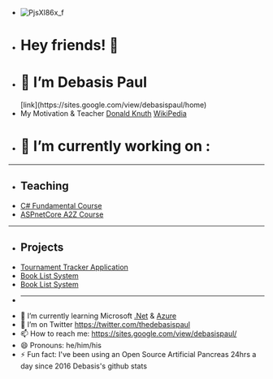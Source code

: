 - ![PjsXl86x_f](https://user-images.githubusercontent.com/8848622/133393437-5b634d45-a202-4869-8860-63c004562b39.jpg)
- <h1>Hey friends! 👋</h1> 
- <h1>🔭 I’m Debasis Paul</h1> [link](https://sites.google.com/view/debasispaul/home)
-  My Motivation & Teacher [Donald Knuth](https://cs.stanford.edu/~knuth/) [WikiPedia](https://en.wikipedia.org/wiki/Donald_Knuth)
- <h1>🔭 I’m currently working on :</h1>

---
- ## Teaching
- [C# Fundamental Course](https://github.com/DebasisPaul/CsharpWithDebasisPaul)
- [ASPnetCore A2Z Course](https://github.com/DebasisPaul/ASPnetCoreWithDebasisPaul)

---
- ## Projects
- [Tournament Tracker Application](https://github.com/DebasisPaul/TournamentTracker)
- [Book List System](https://github.com/DebasisPaul/BookListMVC)
- [Book List System](https://github.com/DebasisPaul/BookListRazor)
- <hr>
- 🌱 I’m currently learning Microsoft [.Net](https://dotnet.microsoft.com/) & [Azure](https://azure.microsoft.com/en-us/)
- 🤔 I’m on Twitter https://twitter.com/thedebasispaul
- 📫 How to reach me: https://sites.google.com/view/debasispaul/
- 😄 Pronouns: he/him/his
- ⚡ Fun fact: I've been using an Open Source Artificial Pancreas 24hrs a day since 2016 Debasis's github stats
